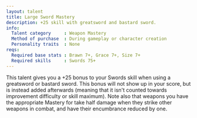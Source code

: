 ```yaml
---
layout: talent
title: Large Sword Mastery
description: +25 skill with greatsword and bastard sword.
info:
  Talent category     : Weapon Mastery
  Method of purchase  : During gameplay or character creation
  Personality traits  : None
reqs:
  Required base stats : Brawn 7+, Grace 7+, Size 7+
  Required skills     : Swords 75+
---
```


This talent gives you a +25 bonus to your Swords skill when using a greatsword
or bastard sword.  This bonus will not show up in your score, but is instead
added afterwards (meaning that it isn't counted towards improvement difficulty
or skill maximum).  Note also that weapons you have the appropriate Mastery for
take half damage when they strike other weapons in combat, and have their
encumbrance reduced by one.
